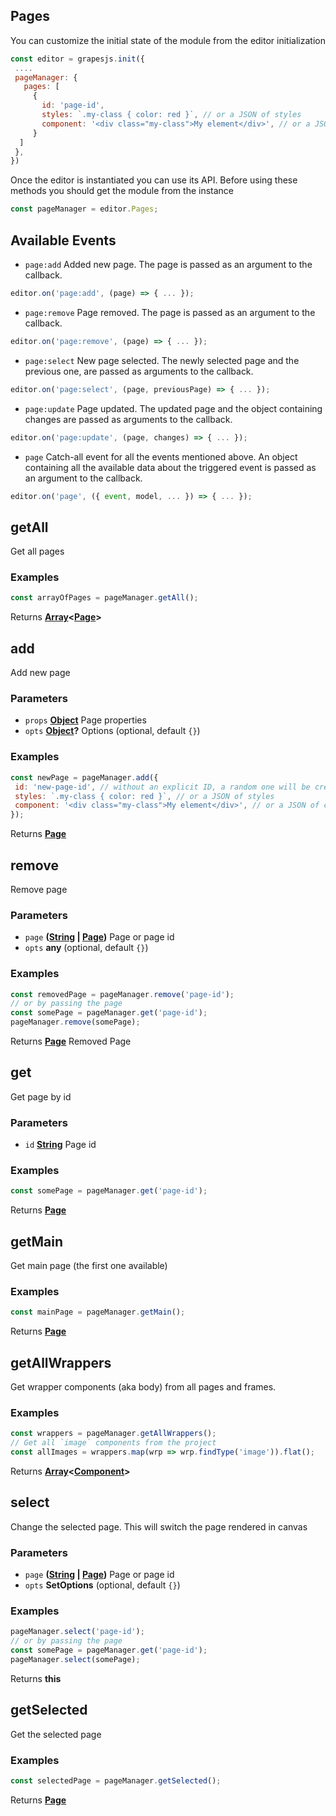 <!-- Generated by documentation.js. Update this documentation by updating the source code. -->

## Pages

You can customize the initial state of the module from the editor initialization

```js
const editor = grapesjs.init({
 ....
 pageManager: {
   pages: [
     {
       id: 'page-id',
       styles: `.my-class { color: red }`, // or a JSON of styles
       component: '<div class="my-class">My element</div>', // or a JSON of components
     }
  ]
 },
})
```

Once the editor is instantiated you can use its API. Before using these methods you should get the module from the instance

```js
const pageManager = editor.Pages;
```

## Available Events
* `page:add` Added new page. The page is passed as an argument to the callback.

```javascript
editor.on('page:add', (page) => { ... });
```

* `page:remove` Page removed. The page is passed as an argument to the callback.

```javascript
editor.on('page:remove', (page) => { ... });
```

* `page:select` New page selected. The newly selected page and the previous one, are passed as arguments to the callback.

```javascript
editor.on('page:select', (page, previousPage) => { ... });
```

* `page:update` Page updated. The updated page and the object containing changes are passed as arguments to the callback.

```javascript
editor.on('page:update', (page, changes) => { ... });
```

* `page` Catch-all event for all the events mentioned above. An object containing all the available data about the triggered event is passed as an argument to the callback.

```javascript
editor.on('page', ({ event, model, ... }) => { ... });
```

[Page]: page.html

[Component]: component.html

## getAll

Get all pages

### Examples

```javascript
const arrayOfPages = pageManager.getAll();
```

Returns **[Array][1]<[Page]>** 

## add

Add new page

### Parameters

*   `props` **[Object][2]** Page properties
*   `opts` **[Object][2]?** Options (optional, default `{}`)

### Examples

```javascript
const newPage = pageManager.add({
 id: 'new-page-id', // without an explicit ID, a random one will be created
 styles: `.my-class { color: red }`, // or a JSON of styles
 component: '<div class="my-class">My element</div>', // or a JSON of components
});
```

Returns **[Page]** 

## remove

Remove page

### Parameters

*   `page` **([String][3] | [Page])** Page or page id
*   `opts` **any**  (optional, default `{}`)

### Examples

```javascript
const removedPage = pageManager.remove('page-id');
// or by passing the page
const somePage = pageManager.get('page-id');
pageManager.remove(somePage);
```

Returns **[Page]** Removed Page

## get

Get page by id

### Parameters

*   `id` **[String][3]** Page id

### Examples

```javascript
const somePage = pageManager.get('page-id');
```

Returns **[Page]** 

## getMain

Get main page (the first one available)

### Examples

```javascript
const mainPage = pageManager.getMain();
```

Returns **[Page]** 

## getAllWrappers

Get wrapper components (aka body) from all pages and frames.

### Examples

```javascript
const wrappers = pageManager.getAllWrappers();
// Get all `image` components from the project
const allImages = wrappers.map(wrp => wrp.findType('image')).flat();
```

Returns **[Array][1]<[Component]>** 

## select

Change the selected page. This will switch the page rendered in canvas

### Parameters

*   `page` **([String][3] | [Page])** Page or page id
*   `opts` **SetOptions**  (optional, default `{}`)

### Examples

```javascript
pageManager.select('page-id');
// or by passing the page
const somePage = pageManager.get('page-id');
pageManager.select(somePage);
```

Returns **this** 

## getSelected

Get the selected page

### Examples

```javascript
const selectedPage = pageManager.getSelected();
```

Returns **[Page]** 

[1]: https://developer.mozilla.org/docs/Web/JavaScript/Reference/Global_Objects/Array

[2]: https://developer.mozilla.org/docs/Web/JavaScript/Reference/Global_Objects/Object

[3]: https://developer.mozilla.org/docs/Web/JavaScript/Reference/Global_Objects/String
